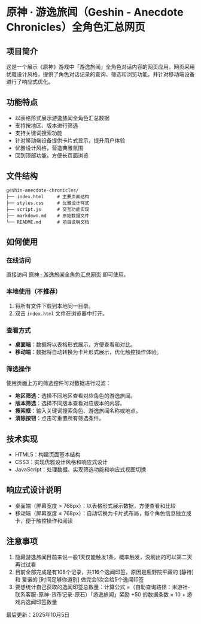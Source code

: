 # 原神 · 游逸旅闻（Geshin - Anecdote Chronicles）全角色汇总网页

## 项目简介
这是一个展示《原神》游戏中「游逸旅闻」全角色对话内容的网页应用。网页采用优雅设计风格，提供了角色对话记录的查询、筛选和浏览功能，并针对移动端设备进行了响应式优化。

## 功能特点
- 以表格形式展示游逸旅闻全角色汇总数据
- 支持按地区、版本进行筛选
- 支持关键词搜索功能
- 针对移动端设备提供卡片式显示，提升用户体验
- 优雅设计风格，营造典雅氛围
- 回到顶部功能，方便长页面浏览

## 文件结构
```
geshin-anecdote-chronicles/
├── index.html     # 主要页面结构
├── styles.css     # 优雅设计样式
├── script.js      # 交互功能实现
├── markdown.md    # 原始数据文件
└── README.md      # 项目说明文档
```

## 如何使用

### 在线访问
直接访问 [原神 · 游逸旅闻全角色汇总网页](https://geshin-anecdote-chronicles.netlify.app/) 即可使用。

### 本地使用（不推荐）
1. 将所有文件下载到本地同一目录。
2. 双击 `index.html` 文件在浏览器中打开。

### 查看方式
- **桌面端**：数据将以表格形式展示，方便查看和对比。
- **移动端**：数据将自动转换为卡片形式展示，优化触控操作体验。

### 筛选操作
使用页面上方的筛选控件可对数据进行过滤：
- **地区筛选**：选择不同地区查看对应角色的游逸旅闻。
- **版本筛选**：选择不同版本查看对应版本的内容。
- **搜索框**：输入关键词搜索角色、游逸旅闻名称或地点。
- **清除按钮**：点击可重置所有筛选条件。

## 技术实现
- HTML5：构建页面基本结构
- CSS3：实现优雅设计风格和响应式设计
- JavaScript：处理数据、实现筛选功能和响应式视图切换

## 响应式设计说明
- 桌面端（屏幕宽度 > 768px）：以表格形式展示数据，方便查看和比较
- 移动端（屏幕宽度 ≤ 768px）：自动切换为卡片式布局，每个角色信息独立成卡，便于触控操作和阅读

## 注意事项
1. 隐藏游逸旅闻目前来说一般1天仅能触发1条，概率触发，没刷出的可以第二天再试试看
2. 目前全部完成是有108个记录，共116个逸闻印签，原因是鹿野院平藏的 [静待] 和 爱诺的 [时间足够你道别] 做完会1次会给5个逸闻印签
3. 要想统计自己获取的逸闻印签总数量：计算公式 =（自助查询路径：米游社-联系客服-原神-货币记录-原石）「游逸旅闻」奖励 +50 的数据条数 × 10 + 游戏内逸闻印签数量

最后更新：2025年10月5日